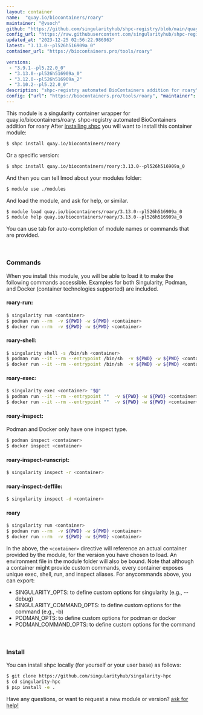 ```yaml
---
layout: container
name:  "quay.io/biocontainers/roary"
maintainer: "@vsoch"
github: "https://github.com/singularityhub/shpc-registry/blob/main/quay.io/biocontainers/roary/container.yaml"
config_url: "https://raw.githubusercontent.com/singularityhub/shpc-registry/main/quay.io/biocontainers/roary/container.yaml"
updated_at: "2023-12-25 02:56:22.986963"
latest: "3.13.0--pl526h516909a_0"
container_url: "https://biocontainers.pro/tools/roary"

versions:
 - "3.9.1--pl5.22.0_0"
 - "3.13.0--pl526h516909a_0"
 - "3.12.0--pl526h516909a_2"
 - "3.10.2--pl5.22.0_0"
description: "shpc-registry automated BioContainers addition for roary"
config: {"url": "https://biocontainers.pro/tools/roary", "maintainer": "@vsoch", "description": "shpc-registry automated BioContainers addition for roary", "latest": {"3.13.0--pl526h516909a_0": "sha256:bff7bde69fe0015cf9673fd7657d81c33a4035882d270019f42250e903f51a5d"}, "tags": {"3.9.1--pl5.22.0_0": "sha256:2b149b0c13975b729d1d8cc9e11fdb6613b7de8b49ee5c58c06ff05d16d3c40d", "3.13.0--pl526h516909a_0": "sha256:bff7bde69fe0015cf9673fd7657d81c33a4035882d270019f42250e903f51a5d", "3.12.0--pl526h516909a_2": "sha256:316cfe907b21c10f78ecd4e8b074ab28083fb994a83479f01b1b7c7fc9b655c0", "3.10.2--pl5.22.0_0": "sha256:1ec4554d34e07276f6c1396beaec3d5f5f5c2654edcb8e7d435563142c62035e"}, "docker": "quay.io/biocontainers/roary"}
---
```


This module is a singularity container wrapper for quay.io/biocontainers/roary.
shpc-registry automated BioContainers addition for roary
After [installing shpc](#install) you will want to install this container module:


```bash
$ shpc install quay.io/biocontainers/roary
```

Or a specific version:

```bash
$ shpc install quay.io/biocontainers/roary:3.13.0--pl526h516909a_0
```

And then you can tell lmod about your modules folder:

```bash
$ module use ./modules
```

And load the module, and ask for help, or similar.

```bash
$ module load quay.io/biocontainers/roary/3.13.0--pl526h516909a_0
$ module help quay.io/biocontainers/roary/3.13.0--pl526h516909a_0
```

You can use tab for auto-completion of module names or commands that are provided.

<br>

### Commands

When you install this module, you will be able to load it to make the following commands accessible.
Examples for both Singularity, Podman, and Docker (container technologies supported) are included.

#### roary-run:

```bash
$ singularity run <container>
$ podman run --rm  -v ${PWD} -w ${PWD} <container>
$ docker run --rm  -v ${PWD} -w ${PWD} <container>
```

#### roary-shell:

```bash
$ singularity shell -s /bin/sh <container>
$ podman run --it --rm --entrypoint /bin/sh  -v ${PWD} -w ${PWD} <container>
$ docker run --it --rm --entrypoint /bin/sh  -v ${PWD} -w ${PWD} <container>
```

#### roary-exec:

```bash
$ singularity exec <container> "$@"
$ podman run --it --rm --entrypoint ""  -v ${PWD} -w ${PWD} <container> "$@"
$ docker run --it --rm --entrypoint ""  -v ${PWD} -w ${PWD} <container> "$@"
```

#### roary-inspect:

Podman and Docker only have one inspect type.

```bash
$ podman inspect <container>
$ docker inspect <container>
```

#### roary-inspect-runscript:

```bash
$ singularity inspect -r <container>
```

#### roary-inspect-deffile:

```bash
$ singularity inspect -d <container>
```



#### roary

```bash
$ singularity run <container>
$ podman run --rm  -v ${PWD} -w ${PWD} <container>
$ docker run --rm  -v ${PWD} -w ${PWD} <container>
```


In the above, the `<container>` directive will reference an actual container provided
by the module, for the version you have chosen to load. An environment file in the
module folder will also be bound. Note that although a container
might provide custom commands, every container exposes unique exec, shell, run, and
inspect aliases. For anycommands above, you can export:

 - SINGULARITY_OPTS: to define custom options for singularity (e.g., --debug)
 - SINGULARITY_COMMAND_OPTS: to define custom options for the command (e.g., -b)
 - PODMAN_OPTS: to define custom options for podman or docker
 - PODMAN_COMMAND_OPTS: to define custom options for the command

<br>

### Install

You can install shpc locally (for yourself or your user base) as follows:

```bash
$ git clone https://github.com/singularityhub/singularity-hpc
$ cd singularity-hpc
$ pip install -e .
```

Have any questions, or want to request a new module or version? [ask for help!](https://github.com/singularityhub/singularity-hpc/issues)